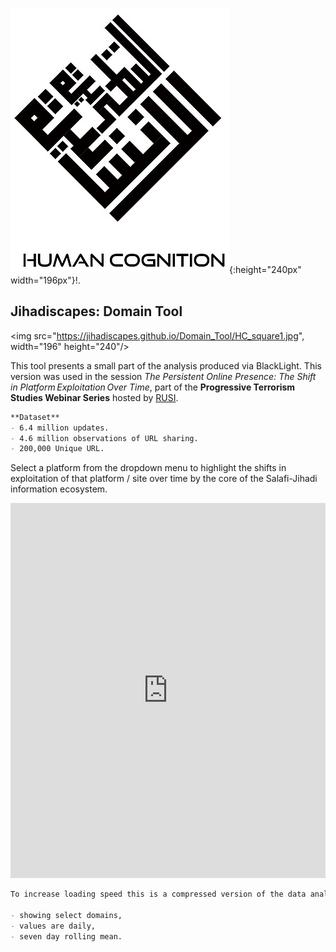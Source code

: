 ![HC_Square](/HC_square1.jpg){:height="240px" width="196px"}!.

## Jihadiscapes: Domain Tool

<img src="https://jihadiscapes.github.io/Domain_Tool/HC_square1.jpg",  width="196" height="240"/>

This tool presents a small part of the analysis produced via BlackLight.
This version was used in the session _The Persistent Online Presence: The Shift in Platform Exploitation Over Time_, part of the **Progressive Terrorism Studies Webinar Series** hosted by [RUSI](http://rusi.org). 

```markdown
**Dataset**
- 6.4 million updates.
- 4.6 million observations of URL sharing.
- 200,000 Unique URL. 
```
Select a platform from the dropdown menu to highlight the shifts in exploitation of that platform / site over time by the core of the Salafi-Jihadi information ecosystem.

<iframe width="100%" height="600" frameborder="0" scrolling="no" src="https://jihadiscapes.github.io/Domain_tool/Dom_plot_drop3.html "> 
</iframe>

```markdown
To increase loading speed this is a compressed version of the data analysis;

- showing select domains,
- values are daily,
- seven day rolling mean.
```



